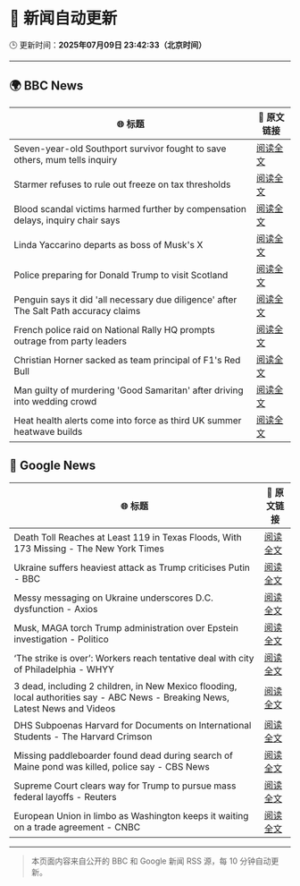 # 🧠 新闻自动更新

🕒 更新时间：**2025年07月09日 23:42:33（北京时间）**

---

## 🌍 BBC News

| 🌐 标题 | 🔗 原文链接 |
|--------|-------------|
| Seven-year-old Southport survivor fought to save others, mum tells inquiry | [阅读全文](https://www.bbc.com/news/articles/ce83r3jjzjeo) |
| Starmer refuses to rule out freeze on tax thresholds | [阅读全文](https://www.bbc.com/news/articles/cvg1p1pwxn6o) |
| Blood scandal victims harmed further by compensation delays, inquiry chair says | [阅读全文](https://www.bbc.com/news/articles/cd78zgj0wwdo) |
| Linda Yaccarino departs as boss of Musk's X | [阅读全文](https://www.bbc.com/news/articles/cx2gy3j9xq6o) |
| Police preparing for Donald Trump to visit Scotland | [阅读全文](https://www.bbc.com/news/articles/cm20xvgmd8yo) |
| Penguin says it did 'all necessary due diligence' after The Salt Path accuracy claims | [阅读全文](https://www.bbc.com/news/articles/c89eqpk9pjvo) |
| French police raid on National Rally HQ prompts outrage from party leaders | [阅读全文](https://www.bbc.com/news/articles/ckg5kd04e1jo) |
| Christian Horner sacked as team principal of F1's Red Bull | [阅读全文](https://www.bbc.com/sport/formula1/articles/cn5k6y1xyl3o) |
| Man guilty of murdering 'Good Samaritan' after driving into wedding crowd | [阅读全文](https://www.bbc.com/news/articles/ckg3y89m70do) |
| Heat health alerts come into force as third UK summer heatwave builds | [阅读全文](https://www.bbc.com/weather/articles/c9w1xpz841no) |

## 📰 Google News

| 🌐 标题 | 🔗 原文链接 |
|--------|-------------|
| Death Toll Reaches at Least 119 in Texas Floods, With 173 Missing - The New York Times | [阅读全文](https://news.google.com/rss/articles/CBMiekFVX3lxTE1OM05jRVBHcnF1MGdMS3lWZE5WcThpc1RPQ055Wk1UWXpXYkJwZ0xmQVI1Z25FS1hxSEJsR3pGM003ZDE5LTlQR1RFOHVHdV9qRGVWODNKbDd0ME1wczFWWTJDU1ZqcUNJU0ltVExJajE3NlRtT0NoYTZB?oc=5) |
| Ukraine suffers heaviest attack as Trump criticises Putin - BBC | [阅读全文](https://news.google.com/rss/articles/CBMiWkFVX3lxTE5SZUJOTkhiNFVuZ1FXNUExeG02ZTVoT1lUa2FQOFNBTXYwX3hubkUyTVJzanpMZUV0Nm5yWUI5VmtMekNTSGJSV255ZThvaUNGdkFQWlNVX3VJd9IBX0FVX3lxTFBTc0FUM20wQUFpM2dYajJpVnVIenhpaDZTNDBSY0d4WEdqTTE0WWR1N2VWNGF3UFdzNktUMTFHamkySUw2SnZEeFA5MlZRVk5BLV9RSXBucjRUV29BWkQw?oc=5) |
| Messy messaging on Ukraine underscores D.C. dysfunction - Axios | [阅读全文](https://news.google.com/rss/articles/CBMieEFVX3lxTFBJTmxQTFVsYldqaThKVU11Skk2Qlh4WWExRnVEeTFaUG9LdnBZUHkxdnl5R19SVmhBdUZHWDhySHJ0VHpQQlJnZWd1U08tRzFUX0NydTE4UFRkTkgwRzk3MXU1ZTVqa2JBY3NRMHAxcmxqUjhCVzVNQg?oc=5) |
| Musk, MAGA torch Trump administration over Epstein investigation - Politico | [阅读全文](https://news.google.com/rss/articles/CBMijwFBVV95cUxQT2FrcVBWdndhOExiVUplcER6R2l0bFd4UVNQdkZpS2pkQ0FJSkFzTGMtZmIwT1dkWWVaWlMzNkhKeFBYc0F2Qk9tcUFDRlktT0ZzQTFTNnFPZHI1NmxobDZSSzVRaFhPaVdPVlBqYVNCQ1kyTG9ZOWN1QmJGOGYtUC1vS2Izb3dubFZmWDB0bw?oc=5) |
| ‘The strike is over’: Workers reach tentative deal with city of Philadelphia - WHYY | [阅读全文](https://news.google.com/rss/articles/CBMif0FVX3lxTE51OW5JQTNXd1luTDQtSUJsMEZGdWhjWUFucjdSenlOSmh3ME9TYW02aUx2MjlXSy1wOXZOdVc5RXZaS1N5YldJT1NFeV9razFxbU1BeEQtR1BxcjBEdTdKXzB0QlhvME9MOTdOdVRYcDJ0eTBaaV9IM1MwTmYwY00?oc=5) |
| 3 dead, including 2 children, in New Mexico flooding, local authorities say - ABC News - Breaking News, Latest News and Videos | [阅读全文](https://news.google.com/rss/articles/CBMiiwFBVV95cUxNODVOaU1HWEN6YkkxX3hLSDNlTU9UZktsdUJOWDVyT245a3Y4Q21NUy1USUE5OHNMQjdtX0JvUDBfNE1EU2VfUnhRYlZ2SUtWOVhhcFdJZGhSazl3eU8xa2xSaHBxakxWek1vdVBTTnZwOThvS0trMWZyTkdzdldnUHVQX2ZZOFlGbHZJ0gGQAUFVX3lxTE1zV3B1TDE5RDNZSVMxMEptZTNEVkpyRGE1VmJJbFlKS0tVenVhRVBMRVhwNnJ2WjhEWHJhUWFlQlRST2IzS2Z4dk5XSHM3WVY4QXhmeS1weW1UWVlXcmJVS2ZaWXplWHJvT1hJZ1RmSmxmWlNDazZaamJKb3FnUHZKZUw5TmE4NlhRNWh1NEtyeA?oc=5) |
| DHS Subpoenas Harvard for Documents on International Students - The Harvard Crimson | [阅读全文](https://news.google.com/rss/articles/CBMikAFBVV95cUxPXy1EX3pSRjdkUXZmb3k5RGN6MWlYX3JscTl3a3pkdG1QU19UNEVZb2tXMHJCeW9yOHQyaVVHbTltSGZubjJjOWVxM3V2b1M5WDVqaUhRYWsyMmZFQXRreUFlc295WVpFYXJ4VmtpRlJUNnFqXzY1ekpaQmJmR3RsaFNLeU1WZUwtaFhrdGdlSlo?oc=5) |
| Missing paddleboarder found dead during search of Maine pond was killed, police say - CBS News | [阅读全文](https://news.google.com/rss/articles/CBMiiAFBVV95cUxOUGV4MU1SQXpVNHlMZmZleTJncTlCUHdiYUhGbnNVazFRenlvbVVta1NWbW54WlBqdFBpbS1DTWgyZmlIeVQ0ai1qeU9qQ08tamRYRFphT3dka09mNTNpcXI1a05YNy1WNm9zeENMb0VNUXF2ZjFBSjJNcnZWcU02bTg3Y3VRTkg20gGOAUFVX3lxTE1XemVUWTFhbWJRaDhscWNsUmJ2LWI0c0NmaU5vQ1NsVkRlVkhKLUZNaFNqenpCYVpyR0NOaUQyeHNrWUUwYnROa3JQeFJLc0lLeDNqU1A5Q1JYbjE1NTNxVkVtazVvU2JZOEtSYkx4dWJYdnRwaVJjR05lczJ3WW5USzlYSjFKU3NjTEtLbnc?oc=5) |
| Supreme Court clears way for Trump to pursue mass federal layoffs - Reuters | [阅读全文](https://news.google.com/rss/articles/CBMivwFBVV95cUxQWnV0SFNRUERZMlBqT1dtb0ltZVdESVM4cUROeUVXSkxJVlhFR1drMEtUX3JFZldIaFpUZW5XVDZRRWNES3Q1VHpUcG90bnZjU2ZnWC1UbjB5ZDJrdWhGdmY3UGlMaVRiazM4SEVSODBLMWpmLW5hbUctU2F4bmxaWmdVcThoMG5FX2MxUURfVU9HSnZRT3pLUmJfWVZ4OFhDSHVnSmQ1SFdvV1VDTlNhRzgtZVVIcHVPX3hQTVo3QQ?oc=5) |
| European Union in limbo as Washington keeps it waiting on a trade agreement - CNBC | [阅读全文](https://news.google.com/rss/articles/CBMiowFBVV95cUxQZ3MyQ3dadEZZRmtYMXNya0pKcjRpZWR5MDJZZ20xV215Vk5lcEpzTC1mSDkxVGh5djhNNThBdmZQZkJaZVFndHo3VTdBU0owYVpkcjg0Y2pFM0U4UFpld25GSE9faWJUbndmdnlyd3d3RFc2RTk5UkZJdGsxYS1DVG1xY2pQRWxvek9jRUc5WHRMMThhM1FKSjcwZ3JKeXlaSUVB0gGoAUFVX3lxTE1SYUcwMUVtT2IwRk82UE9QMGM4SDBrbFNFTVRDZlVkYlVYQi1YX1haZzNJZVA1dGIweVZwTk9CZ0ZEMUI3MmhpN2FqQ0lQS21xdzU4YjVDRFpBRktBWDFZRDdOcTdGSUFDenRiTDQ1NDFGNUxHVzBtZjI3Q0ptLXliLVpxenIxcWZlWkJYdFUybXVTLTJsXzBFR0JWdXRRSmlWNWh6ZENlVQ?oc=5) |

---
> 本页面内容来自公开的 BBC 和 Google 新闻 RSS 源，每 10 分钟自动更新。